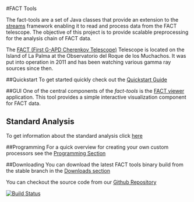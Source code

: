 #FACT Tools

The fact-tools are a set of Java classes that provide an extension
to the <a href="http://www.jwall.org/streams">streams</a> framework
enabling it to read and process data from the FACT telescope. The
objective of this project is to provide scalable preprocessing for the
analysis chain of FACT data.

The [FACT (First G-APD Cherenkov Telescope)](https://www.fact-project.org/) Telescope is located on the
Island of La Palma at the Observatorio del Roque de los Muchachos. It was put into operation in 2011 
and has been watching various gamma ray sources since then.  

##Quickstart
To get started quickly check out the [Quickstart Guide](./quickstart.html)


##GUI
One of the central components of the *fact-tools* is the [FACT viewer](viewer.html) application. This tool provides a simple
interactive visualization component for FACT data.

## Standard Analysis
To get information about the standard analysis click [here](./stdAnalysis/standardAnalysis.html)

##Programming
For a quick overview for creating your own custom processors see the [Programming Section](programming_examples/programming_example.html)


##Downloading
You can download the latest FACT tools binary build from the stable branch in the [Downloads section](download.html)


You can checkout the source code from our [Github Repository](https://github.com/fact-project/fact-tools)

<a href="https://travis-ci.org/fact-project/fact-tools"><img alt="Build Status" src="https://travis-ci.org/fact-project/fact-tools.svg?branch=master"/></a>
